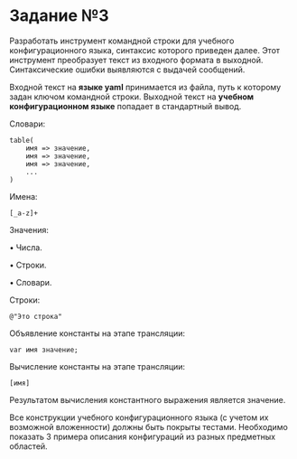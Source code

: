 # Задание №3
Разработать инструмент командной строки для учебного конфигурационного языка, синтаксис которого приведен далее. Этот инструмент преобразует текст из входного формата в выходной. Синтаксические ошибки выявляются с выдачей сообщений.

Входной текст на **языке yaml** принимается из файла, путь к которому задан ключом командной строки. Выходной текст на **учебном конфигурационном языке** попадает в стандартный вывод.

Словари:
```
table(
    имя => значение,
    имя => значение,
    имя => значение,
    ...
)
```

Имена:

`[_a-z]+`

Значения:

• Числа.

• Строки.

• Словари.

Строки:

`@"Это строка"`

Объявление константы на этапе трансляции:

`var имя значение;`

Вычисление константы на этапе трансляции:

`[имя]`

Результатом вычисления константного выражения является значение.

Все конструкции учебного конфигурационного языка (с учетом их возможной вложенности) должны быть покрыты тестами. Необходимо показать 3 примера описания конфигураций из разных предметных областей.